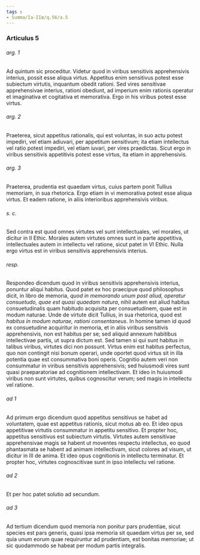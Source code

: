 ```yaml
---
tags : 
- Summa/Ia-IIæ/q.56/a.5
---
```


### Articulus 5

###### arg. 1
Ad quintum sic proceditur. Videtur quod in viribus sensitivis apprehensivis interius, possit esse aliqua virtus. Appetitus enim sensitivus potest esse subiectum virtutis, inquantum obedit rationi. Sed vires sensitivae apprehensivae interius, rationi obediunt, ad imperium enim rationis operatur et imaginativa et cogitativa et memorativa. Ergo in his viribus potest esse virtus.

###### arg. 2
Praeterea, sicut appetitus rationalis, qui est voluntas, in suo actu potest impediri, vel etiam adiuvari, per appetitum sensitivum; ita etiam intellectus vel ratio potest impediri, vel etiam iuvari, per vires praedictas. Sicut ergo in viribus sensitivis appetitivis potest esse virtus, ita etiam in apprehensivis.

###### arg. 3
Praeterea, prudentia est quaedam virtus, cuius partem ponit Tullius memoriam, in sua rhetorica. Ergo etiam in vi memorativa potest esse aliqua virtus. Et eadem ratione, in aliis interioribus apprehensivis viribus.

###### s. c.
Sed contra est quod omnes virtutes vel sunt intellectuales, vel morales, ut dicitur in II Ethic. Morales autem virtutes omnes sunt in parte appetitiva, intellectuales autem in intellectu vel ratione, sicut patet in VI Ethic. Nulla ergo virtus est in viribus sensitivis apprehensivis interius.

###### resp.
Respondeo dicendum quod in viribus sensitivis apprehensivis interius, ponuntur aliqui habitus. Quod patet ex hoc praecipue quod philosophus dicit, in libro de memoria, *quod in memorando unum post aliud, operatur consuetudo, quae est quasi quaedam natura*, nihil autem est aliud habitus consuetudinalis quam habitudo acquisita per consuetudinem, quae est in modum naturae. Unde de virtute dicit Tullius, in sua rhetorica, quod est *habitus in modum naturae, rationi consentaneus*. In homine tamen id quod ex consuetudine acquiritur in memoria, et in aliis viribus sensitivis apprehensivis, non est habitus per se; sed aliquid annexum habitibus intellectivae partis, ut supra dictum est. Sed tamen si qui sunt habitus in talibus viribus, virtutes dici non possunt. Virtus enim est habitus perfectus, quo non contingit nisi bonum operari, unde oportet quod virtus sit in illa potentia quae est consummativa boni operis. Cognitio autem veri non consummatur in viribus sensitivis apprehensivis; sed huiusmodi vires sunt quasi praeparatoriae ad cognitionem intellectivam. Et ideo in huiusmodi viribus non sunt virtutes, quibus cognoscitur verum; sed magis in intellectu vel ratione.

###### ad 1
Ad primum ergo dicendum quod appetitus sensitivus se habet ad voluntatem, quae est appetitus rationis, sicut motus ab eo. Et ideo opus appetitivae virtutis consummatur in appetitu sensitivo. Et propter hoc, appetitus sensitivus est subiectum virtutis. Virtutes autem sensitivae apprehensivae magis se habent ut moventes respectu intellectus, eo quod phantasmata se habent ad animam intellectivam, sicut colores ad visum, ut dicitur in III de anima. Et ideo opus cognitionis in intellectu terminatur. Et propter hoc, virtutes cognoscitivae sunt in ipso intellectu vel ratione.

###### ad 2
Et per hoc patet solutio ad secundum.

###### ad 3
Ad tertium dicendum quod memoria non ponitur pars prudentiae, sicut species est pars generis, quasi ipsa memoria sit quaedam virtus per se, sed quia unum eorum quae requiruntur ad prudentiam, est bonitas memoriae; ut sic quodammodo se habeat per modum partis integralis.

